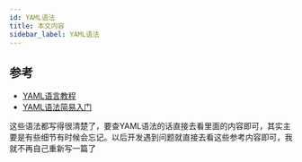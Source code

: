 ```yaml
---
id: YAML语法
title: 本文内容
sidebar_label: YAML语法
---
```




## 参考

- [YAML语言教程](https://www.ruanyifeng.com/blog/2016/07/yaml.html)
- [YAML语法简易入门](https://juejin.im/post/5c1a4a0fe51d45344a1c3d2a)



这些语法都写得很清楚了，要查YAML语法的话直接去看里面的内容即可，其实主要是有些细节有时候会忘记。以后开发遇到问题就直接去看这些参考内容即可，我就不再自己重新写一篇了